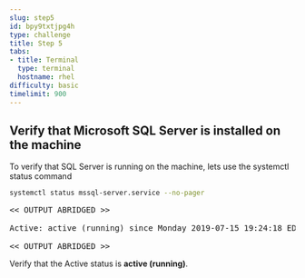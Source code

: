 ```yaml
---
slug: step5
id: bpy9txtjpg4h
type: challenge
title: Step 5
tabs:
- title: Terminal
  type: terminal
  hostname: rhel
difficulty: basic
timelimit: 900
---
```

## Verify that Microsoft SQL Server is installed on the machine

To verify that SQL Server is running on the machine, lets use the systemctl status command

```bash
systemctl status mssql-server.service --no-pager
```

<pre class="file">
<< OUTPUT ABRIDGED >>

Active: active (running) since Monday 2019-07-15 19:24:18 EDT; 3h 59min left

<< OUTPUT ABRIDGED >>
</pre>

Verify that the Active status is __active (running)__.

